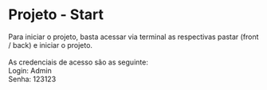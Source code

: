 # Projeto - Start

Para iniciar o projeto, basta acessar via terminal as respectivas pastar (front / back) e iniciar o projeto.
<br/>
<br/>
As credenciais de acesso são as seguinte:
<br/>
Login: Admin
<br/>
Senha: 123123
